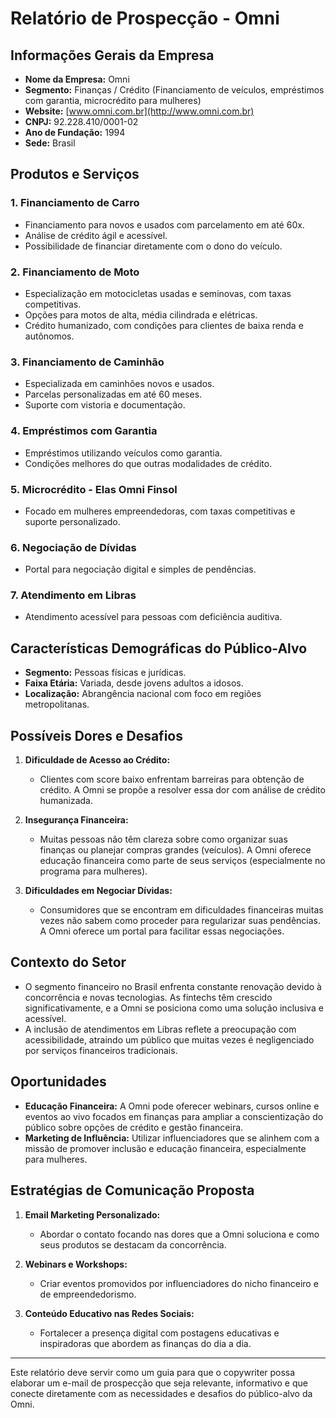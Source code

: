 # Relatório de Prospecção - Omni

## Informações Gerais da Empresa
- **Nome da Empresa:** Omni
- **Segmento:** Finanças / Crédito (Financiamento de veículos, empréstimos com garantia, microcrédito para mulheres)
- **Website:** [www.omni.com.br](http://www.omni.com.br)
- **CNPJ:** 92.228.410/0001-02
- **Ano de Fundação:** 1994
- **Sede:** Brasil

## Produtos e Serviços
### 1. Financiamento de Carro
- Financiamento para novos e usados com parcelamento em até 60x.
- Análise de crédito ágil e acessível.
- Possibilidade de financiar diretamente com o dono do veículo.

### 2. Financiamento de Moto
- Especialização em motocicletas usadas e seminovas, com taxas competitivas.
- Opções para motos de alta, média cilindrada e elétricas.
- Crédito humanizado, com condições para clientes de baixa renda e autônomos.

### 3. Financiamento de Caminhão
- Especializada em caminhões novos e usados.
- Parcelas personalizadas em até 60 meses.
- Suporte com vistoria e documentação.

### 4. Empréstimos com Garantia
- Empréstimos utilizando veículos como garantia.
- Condições melhores do que outras modalidades de crédito.

### 5. Microcrédito - Elas Omni Finsol
- Focado em mulheres empreendedoras, com taxas competitivas e suporte personalizado.

### 6. Negociação de Dívidas
- Portal para negociação digital e simples de pendências.

### 7. Atendimento em Libras
- Atendimento acessível para pessoas com deficiência auditiva.

## Características Demográficas do Público-Alvo
- **Segmento:** Pessoas físicas e jurídicas.
- **Faixa Etária:** Variada, desde jovens adultos a idosos.
- **Localização:** Abrangência nacional com foco em regiões metropolitanas.

## Possíveis Dores e Desafios
1. **Dificuldade de Acesso ao Crédito:**
   - Clientes com score baixo enfrentam barreiras para obtenção de crédito. A Omni se propõe a resolver essa dor com análise de crédito humanizada.
   
2. **Insegurança Financeira:**
   - Muitas pessoas não têm clareza sobre como organizar suas finanças ou planejar compras grandes (veículos). A Omni oferece educação financeira como parte de seus serviços (especialmente no programa para mulheres).
   
3. **Dificuldades em Negociar Dívidas:**
   - Consumidores que se encontram em dificuldades financeiras muitas vezes não sabem como proceder para regularizar suas pendências. A Omni oferece um portal para facilitar essas negociações.

## Contexto do Setor
- O segmento financeiro no Brasil enfrenta constante renovação devido à concorrência e novas tecnologias. As fintechs têm crescido significativamente, e a Omni se posiciona como uma solução inclusiva e acessível.
- A inclusão de atendimentos em Libras reflete a preocupação com acessibilidade, atraindo um público que muitas vezes é negligenciado por serviços financeiros tradicionais.

## Oportunidades
- **Educação Financeira:** A Omni pode oferecer webinars, cursos online e eventos ao vivo focados em finanças para ampliar a conscientização do público sobre opções de crédito e gestão financeira.
- **Marketing de Influência:** Utilizar influenciadores que se alinhem com a missão de promover inclusão e educação financeira, especialmente para mulheres.

## Estratégias de Comunicação Proposta
1. **Email Marketing Personalizado:**
   - Abordar o contato focando nas dores que a Omni soluciona e como seus produtos se destacam da concorrência.

2. **Webinars e Workshops:**
   - Criar eventos promovidos por influenciadores do nicho financeiro e de empreendedorismo.

3. **Conteúdo Educativo nas Redes Sociais:**
   - Fortalecer a presença digital com postagens educativas e inspiradoras que abordem as finanças do dia a dia.

---

Este relatório deve servir como um guia para que o copywriter possa elaborar um e-mail de prospecção que seja relevante, informativo e que conecte diretamente com as necessidades e desafios do público-alvo da Omni.
